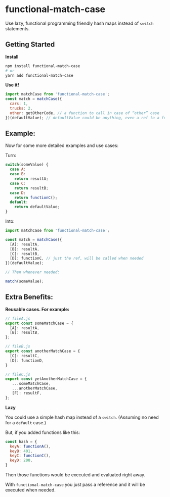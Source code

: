 # functional-match-case

Use lazy, functional programming friendly hash maps instead of `switch` statements.

## Getting Started

**Install**

```bash
npm install functional-match-case
# or
yarn add functional-match-case
```

**Use it!**
```javascript
import matchCase from 'functional-match-case';
const match = matchCase({
  cars: 1,
  trucks: 2,
  other: getOtherCode, // a function to call in case of “other” case
})(defaultValue); // defaultValue could be anything, even a ref to a function that should be called!
```

## Example:

Now for some more detailed examples and use cases:

Turn:
```javascript
switch(someValue) {
  case A:
  case B:
    return resultA;
  case C:
    return resultB;
  case D:
    return functionC();
  default:
    return defaultValue;
}
```

Into:

```javascript
import matchCase from 'functional-match-case';

const match = matchCase({
  [A]: resultA,
  [B]: resultA,
  [C]: resultB,
  [D]: functionC, // just the ref, will be called when needed
})(defaultValue);

// Then whenever needed:

match(someValue);
```

## Extra Benefits:

**Reusable cases. For example:**

```javascript
// fileA.js
export const someMatchCase = {
  [A]: resultA,
  [B]: resultB,
};
```

```javascript
// fileB.js
export const anotherMatchCase = {
  [C]: resultC,
  [D]: functionD,
}
```

```javascript
// fileC.js
export const yetAnotherMatchCase = {
   ...someMatchCase,
   ...anotherMatchCase,
   [F]: resultF,
};

```

**Lazy**

You could use a simple hash map instead of a `switch`. (Assuming no need for a `default` case.)

But, if you added functions like this:
```javascript
const hash = {
  keyA: functionA(),
  keyB: 401,
  keyC: functionC(),
  keyD: 200,
}
```

Then those functions would be executed and evaluated right away.

With `functional-match-case` you just pass a reference and it will be executed when needed.
